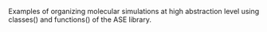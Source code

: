 Examples of organizing molecular simulations at high abstraction level using classes() and functions() of the ASE library.
